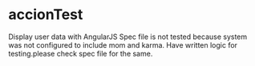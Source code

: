 # accionTest
Display user data with AngularJS
Spec file is not tested because system was not configured to include mom and karma.
Have written logic for testing.please check spec file for the same.
